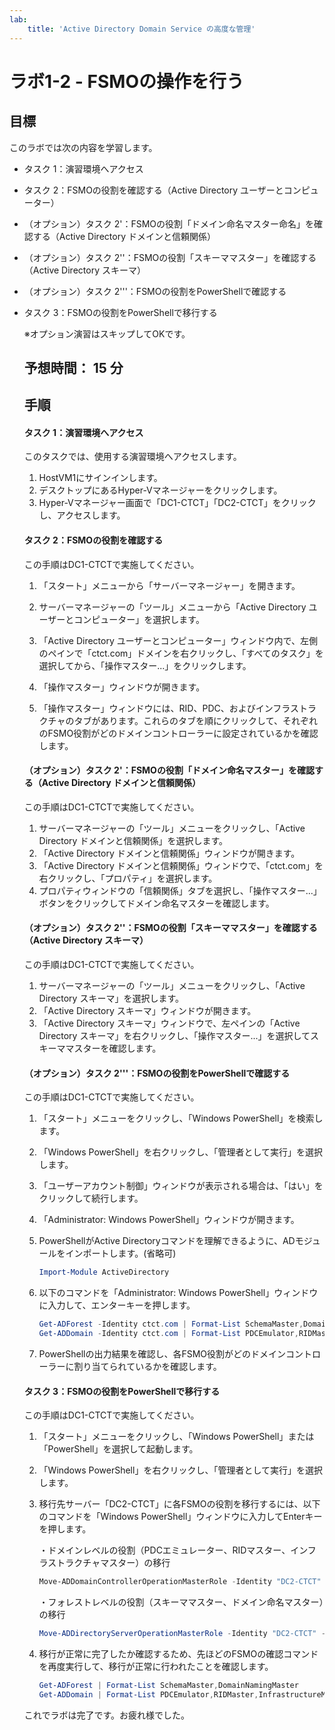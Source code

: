 ```yaml
---
lab:
    title: 'Active Directory Domain Service の高度な管理'
---
```


# ラボ1-2  - FSMOの操作を行う

## 目標

このラボでは次の内容を学習します。

- タスク 1：演習環境へアクセス

- タスク 2：FSMOの役割を確認する（Active Directory ユーザーとコンピューター）

- （オプション）タスク 2'：FSMOの役割「ドメイン命名マスター命名」を確認する（Active Directory ドメインと信頼関係）

- （オプション）タスク 2''：FSMOの役割「スキーママスター」を確認する（Active Directory スキーマ）

- （オプション）タスク 2'''：FSMOの役割をPowerShellで確認する

- タスク 3：FSMOの役割をPowerShellで移行する

  ※オプション演習はスキップしてOKです。

  

  ## 予想時間： 15 分

  

  ## 手順

  #### タスク 1：演習環境へアクセス

  このタスクでは、使用する演習環境へアクセスします。

  1. HostVM1にサインインします。
  1. デスクトップにあるHyper-Vマネージャーをクリックします。
  1. Hyper-Vマネージャー画面で「DC1-CTCT」「DC2-CTCT」をクリックし、アクセスします。

  

  #### タスク 2：FSMOの役割を確認する

  この手順はDC1-CTCTで実施してください。

  1. 「スタート」メニューから「サーバーマネージャー」を開きます。

  1. サーバーマネージャーの「ツール」メニューから「Active Directory ユーザーとコンピューター」を選択します。

  1. 「Active Directory ユーザーとコンピューター」ウィンドウ内で、左側のペインで「ctct.com」ドメインを右クリックし、「すべてのタスク」を選択してから、「操作マスター...」をクリックします。

  1. 「操作マスター」ウィンドウが開きます。

  1. 「操作マスター」ウィンドウには、RID、PDC、およびインフラストラクチャのタブがあります。これらのタブを順にクリックして、それぞれのFSMO役割がどのドメインコントローラーに設定されているかを確認します。

     

  #### （オプション）タスク 2'：FSMOの役割「ドメイン命名マスター」を確認する（Active Directory ドメインと信頼関係）

  この手順はDC1-CTCTで実施してください。

  1. サーバーマネージャーの「ツール」メニューをクリックし、「Active Directory ドメインと信頼関係」を選択します。
  1. 「Active Directory ドメインと信頼関係」ウィンドウが開きます。
  1. 「Active Directory ドメインと信頼関係」ウィンドウで、「ctct.com」を右クリックし、「プロパティ」を選択します。
  1. プロパティウィンドウの「信頼関係」タブを選択し、「操作マスター...」ボタンをクリックしてドメイン命名マスターを確認します。

  

  #### （オプション）タスク 2''：FSMOの役割「スキーママスター」を確認する（Active Directory スキーマ）

  この手順はDC1-CTCTで実施してください。

  1. サーバーマネージャーの「ツール」メニューをクリックし、「Active Directory スキーマ」を選択します。
  1. 「Active Directory スキーマ」ウィンドウが開きます。
  1. 「Active Directory スキーマ」ウィンドウで、左ペインの「Active Directory スキーマ」を右クリックし、「操作マスター...」を選択してスキーママスターを確認します。

  

  #### （オプション）タスク 2'''：FSMOの役割をPowerShellで確認する

  この手順はDC1-CTCTで実施してください。

  1. 「スタート」メニューをクリックし、「Windows PowerShell」を検索します。

  1. 「Windows PowerShell」を右クリックし、「管理者として実行」を選択します。

  1. 「ユーザーアカウント制御」ウィンドウが表示される場合は、「はい」をクリックして続行します。

  1. 「Administrator: Windows PowerShell」ウィンドウが開きます。

  1. PowerShellがActive Directoryコマンドを理解できるように、ADモジュールをインポートします。(省略可)

     ```powershell
     Import-Module ActiveDirectory
     ```

  1. 以下のコマンドを「Administrator: Windows PowerShell」ウィンドウに入力して、エンターキーを押します。

     ```powershell
     Get-ADForest -Identity ctct.com | Format-List SchemaMaster,DomainNamingMaster
     Get-ADDomain -Identity ctct.com | Format-List PDCEmulator,RIDMaster,InfrastructureMaster
     ```

  1. PowerShellの出力結果を確認し、各FSMO役割がどのドメインコントローラーに割り当てられているかを確認します。

  

  #### タスク 3：FSMOの役割をPowerShellで移行する

  この手順はDC1-CTCTで実施してください。

  1. 「スタート」メニューをクリックし、「Windows PowerShell」または「PowerShell」を選択して起動します。

  1. 「Windows PowerShell」を右クリックし、「管理者として実行」を選択します。

  1. 移行先サーバー「DC2-CTCT」に各FSMOの役割を移行するには、以下のコマンドを「Windows PowerShell」ウィンドウに入力してEnterキーを押します。

     ・ドメインレベルの役割（PDCエミュレーター、RIDマスター、インフラストラクチャマスター）の移行

     ```powershell
     Move-ADDomainControllerOperationMasterRole -Identity "DC2-CTCT" -OperationMasterRole PDCEmulator, RIDMaster, InfrastructureMaster -Force
     ```

     ・フォレストレベルの役割（スキーママスター、ドメイン命名マスター）の移行

     ```powershell
     Move-ADDirectoryServerOperationMasterRole -Identity "DC2-CTCT" -OperationMasterRole SchemaMaster, DomainNamingMaster -Force
     ```

  1. 移行が正常に完了したか確認するため、先ほどのFSMOの確認コマンドを再度実行して、移行が正常に行われたことを確認します。

     ```powershell
     Get-ADForest | Format-List SchemaMaster,DomainNamingMaster
     Get-ADDomain | Format-List PDCEmulator,RIDMaster,InfrastructureMaster
     ```

     

  これでラボは完了です。お疲れ様でした。
